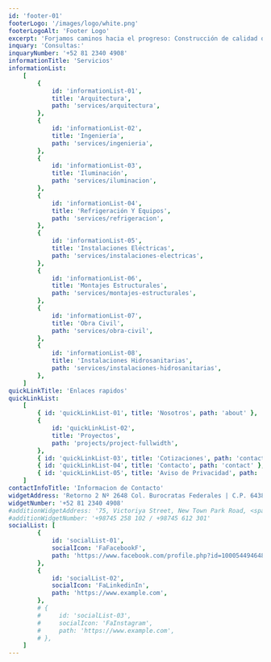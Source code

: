 ```yaml
---
id: 'footer-01'
footerLogo: '/images/logo/white.png'
footerLogoAlt: 'Footer Logo'
excerpt: 'Forjamos caminos hacia el progreso: Construcción de calidad que transforma realidades. ¡Somos la empresa constructora que tu proyecto necesita!'
inquary: 'Consultas:'
inquaryNumber: '+52 81 2340 4908'
informationTitle: 'Servicios'
informationList:
    [
        {
            id: 'informationList-01',
            title: 'Arquitectura',
            path: 'services/arquitectura',
        },
        {
            id: 'informationList-02',
            title: 'Ingeniería',
            path: 'services/ingenieria',
        },
        {
            id: 'informationList-03',
            title: 'Iluminación',
            path: 'services/iluminacion',
        },
        {
            id: 'informationList-04',
            title: 'Refrigeración Y Equipos',
            path: 'services/refrigeracion',
        },
        {
            id: 'informationList-05',
            title: 'Instalaciones Eléctricas',
            path: 'services/instalaciones-electricas',
        },
        {
            id: 'informationList-06',
            title: 'Montajes Estructurales',
            path: 'services/montajes-estructurales',
        },
        {
            id: 'informationList-07',
            title: 'Obra Civil',
            path: 'services/obra-civil',
        },
        {
            id: 'informationList-08',
            title: 'Instalaciones Hidrosanitarias',
            path: 'services/instalaciones-hidrosanitarias',
        },
    ]
quickLinkTitle: 'Enlaces rapidos'
quickLinkList:
    [
        { id: 'quickLinkList-01', title: 'Nosotros', path: 'about' },
        {
            id: 'quickLinkList-02',
            title: 'Proyectos',
            path: 'projects/project-fullwidth',
        },
        { id: 'quickLinkList-03', title: 'Cotizaciones', path: 'contact' },
        { id: 'quickLinkList-04', title: 'Contacto', path: 'contact' },
        { id: 'quickLinkList-05', title: 'Aviso de Privacidad', path: '' },
    ]
contactInfoTitle: 'Informacion de Contacto'
widgetAddress: 'Retorno 2 Nº 2648 Col. Burocratas Federales | C.P. 64380, <span class="text-primary">Monterrey N.L. México</span>'
widgetNumber: '+52 81 2340 4908'
#additionWidgetAddress: '75, Victoriya Street, New Town Park Road, <span class="text-primary">Sydney, Australia</span>'
#additionWidgetNumber: '+98745 258 102 / +98745 612 301'
socialList: [
        {
            id: 'socialList-01',
            socialIcon: 'FaFacebookF',
            path: 'https://www.facebook.com/profile.php?id=100054494648129',
        },
        {
            id: 'socialList-02',
            socialIcon: 'FaLinkedinIn',
            path: 'https://www.example.com',
        },
        # {
        #     id: 'socialList-03',
        #     socialIcon: 'FaInstagram',
        #     path: 'https://www.example.com',
        # },
    ]
---
```

